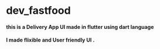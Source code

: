 # dev_fastfood
#### this is a Delivery App UI made in flutter using dart language
#### I made flixible and User friendly UI .
